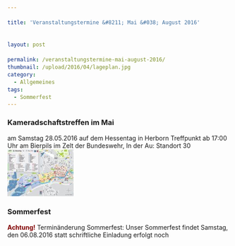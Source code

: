 ```yaml
---

title: 'Veranstaltungstermine &#8211; Mai &#038; August 2016'


layout: post

permalink: /veranstaltungstermine-mai-august-2016/
thumbnail: /upload/2016/04/lageplan.jpg
category:
  - Allgemeines
tags:
  - Sommerfest
---
```

<h3>Kameradschaftstreffen im Mai</h3>
am Samstag 28.05.2016
auf dem Hessentag in Herborn
Treffpunkt ab 17:00 Uhr am Bierpils
im Zelt der Bundeswehr, In der Au: Standort 30
<a href="https://www.hessentag2016.de/fileadmin/media/standards/Downloads/HT-Herborn_Lageplan.pdf" target="_blank" rel="noopener"><img class="alignnone size-thumbnail wp-image-2072" src="/upload/2016/04/lageplan-150x106.jpg" alt="lageplan" height="106" /></a>
<h3>Sommerfest</h3>
<strong><span style="color: #800000;">Achtung!</span></strong> Terminänderung Sommerfest:
Unser Sommerfest findet Samstag, den 06.08.2016 statt
schriftliche Einladung erfolgt noch